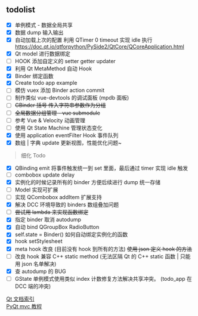 ## todolist

- [x] 单例模式 - 数据全局共享
- [x] 数据 dump 输入输出
- [x] 自动加载上次的配置 利用 QTimer 0 timeout 实现 idle 执行 https://doc.qt.io/qtforpython/PySide2/QtCore/QCoreApplication.html
- [x] Qt model 进行数据绑定
- [ ] HOOK 添加自定义的 setter getter updater
- [x] 利用 Qt MetaMethod 自动 Hook 
- [x] Binder 绑定函数
- [x] Create todo app example
- [ ] 模仿 vuex 添加 Binder action commit
- [ ] 制作类似 vue-devtools 的调试面板 (mpdb 面板)
- [ ] ~~GBinder 括号 传入字符串参数作为分组~~
- [ ] ~~全局数据分组管理 - vue submodule~~
- [ ] 参考 Vue & Velocity 动画管理
- [ ] 使用 Qt State Machine 管理状态变化
- [x] 使用 application eventFilter Hook 事件队列 
- [x] 数组 | 字典 update 更新视图，性能优化问题~

> 细化 Todo

- [x] QBinding emit 将事件触发统一到 set 里面，最后通过 timer 实现 idle 触发
- [ ] combobox update delay
- [x] 实例化的时候记录所有的 binder 方便后续进行 dump 统一存储
- [ ] Model 实现可扩展
- [ ] 实现 QCombobox addItem 扩展支持
- [x] 解决 DCC 环境导致的 binders 数组叠加问题
- [ ] ~~尝试用 lambda 来实现函数绑定~~
- [x] 指定 binder 取消 autodump
- [x] 自动 bind QGroupBox RadioButton
- [x] self.state = Binder() 如何自动绑定实例化的函数
- [x] hook setStylesheet
- [x] meta hook 改良 (目前没有 hook 到所有的方法) ~~使用 json 定义 hook 的方法~~
- [ ] 改良 hook 兼容 C++ static method (无法区隔 Qt 的 C++ static 函数 | 只能用 json 名单解决)
- [x] 查 autodump 的 BUG
- [ ] GState 单例模式使用类似 index 计数修复方法解决共享冲突。 (todo_app 在 DCC 端的冲突)

[Qt 文档索引](https://github.com/FXTD-ODYSSEY/MayaScript/blob/master/_QtDemo/_QtDoc/overviews.md)    
[PyQt mvc 教程](https://www.youtube.com/watch?v=2sRoLN337cs&list=PL8B63F2091D787896&index=2)    


